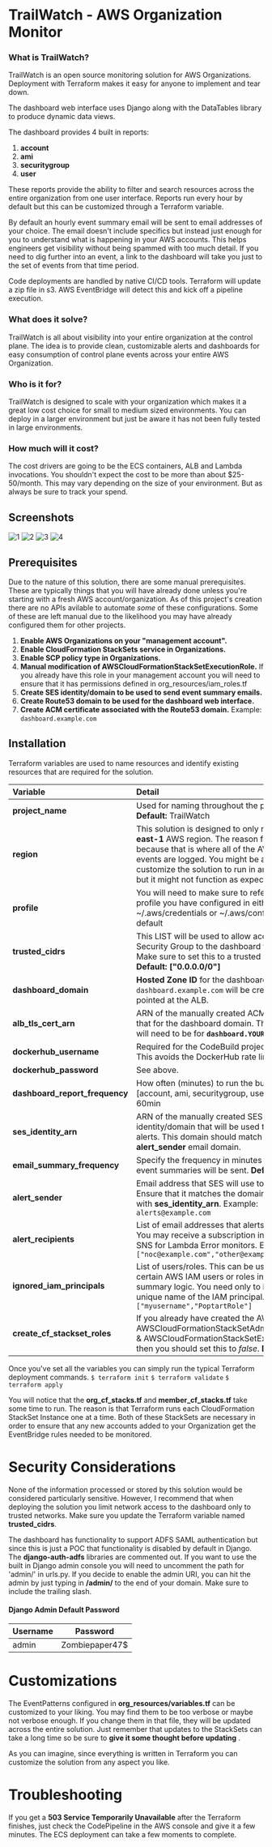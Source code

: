# TrailWatch - AWS Organization Monitor

### What is TrailWatch?
TrailWatch is an open source monitoring solution for AWS Organizations. Deployment with Terraform makes it easy for anyone to implement and tear down.

The dashboard web interface uses Django along with the DataTables library to produce dynamic data views. 

The dashboard provides 4 built in reports:

1. **account**
2. **ami**
3. **securitygroup**
4. **user**

These reports provide the ability to filter and search resources across the entire organization from one user interface. Reports run every hour by default but this can be customized through a Terraform variable.

By default an hourly event summary email will be sent to email addresses of your choice. The email doesn't include specifics but instead just enough for you to understand what is happening in your AWS accounts. This helps engineers get visibility without being spammed with too much detail. If you need to dig further into an event, a link to the dashboard will take you just to the set of events from that time period.

Code deployments are handled by native CI/CD tools. Terraform will update a zip file in s3. AWS EventBridge will detect this and kick off a pipeline execution.

### What does it solve?
TrailWatch is all about visibility into your entire organization at the control plane. The idea is to provide clean, customizable alerts and dashboards for easy consumption of control plane events across your entire AWS Organization.

### Who is it for?
TrailWatch is designed to scale with your organization which makes it a great low cost choice for small to medium sized environments. You can deploy in a larger environment but just be aware it has not been fully tested in large environments.

### How much will it cost?
The cost drivers are going to be the ECS containers, ALB and Lambda invocations. You shouldn't expect the cost to be more than about $25-50/month. This may vary depending on the size of your environment. But as always be sure to track your spend.


## Screenshots
![1](https://github.com/thedeo/trailwatch/raw/master/images/1.png)
![2](https://github.com/thedeo/trailwatch/raw/master/images/2.png)
![3](https://github.com/thedeo/trailwatch/raw/master/images/3.png)
![4](https://github.com/thedeo/trailwatch/raw/master/images/4_2.png)

## Prerequisites
Due to the nature of this solution, there are some manual prerequisites. These are typically things that you will have already done unless you're starting with a fresh AWS account/organization. As of this project's creation there are no APIs avilable to automate *some* of these configurations. Some of these are left manual due to the likelihood you may have already configured them for other projects.

1. **Enable AWS Organizations on your "management account".**
2. **Enable CloudFormation StackSets service in Organizations.**
3. **Enable SCP policy type in Organizations.**
4. **Manual modification of AWSCloudFormationStackSetExecutionRole.**
	If you already have this role in your management account you will need to ensure
	that it has permissions defined in org_resources/iam_roles.tf
5. **Create SES identity/domain to be used to send event summary emails.**
6. **Create Route53 domain to be used for the dashboard web interface.**
7. **Create ACM certificate associated with the Route53 domain.**
	Example: `dashboard.example.com`

## Installation
Terraform variables are used to name resources and identify existing resources that are required for the solution.

| Variable    | Detail                                                                                           |
| :---------------------------- | :------------------------------------ |
| **project_name**  			| Used for naming throughout the project. **Default:** TrailWatch |
| **region**  					| This solution is designed to only run in the **us-east-1** AWS region. The reason for this is because that is where all of the AWS global events are logged. You might be able to customize the solution to run in another region but it might not function as expected.  |
| **profile** 					| You will need to make sure to reference the profile you have configured in either ~/.aws/credentials or ~/.aws/config.  **Default:** default |
| **trusted_cidrs** 					| This LIST will be used to allow access via Security Group to the dashboard web interface. Make sure to set this to a trusted network.  **Default:** **["0.0.0.0/0"]** |
| **dashboard_domain** 			| **Hosted Zone ID** for the dashboard. An Alias for `dashboard.example.com` will be created and pointed at the ALB. |
| **alb_tls_cert_arn** 			| ARN of the manually created ACM certificate that for the dashboard domain. The certificate will need to be for **`dashboard.YOURDOMAIN.com`**.  |
| **dockerhub_username** 		| Required for the CodeBuild project to sign in. This avoids the DockerHub rate limit.|
| **dockerhub_password** 		| See above. |
| **dashboard_report_frequency**| How often (minutes) to run the built in reports [account, ami, securitygroup, user]. **Default:** 60min |
| **ses_identity_arn** 			| ARN of the manually created SES identity/domain that will be used to send email alerts. This domain should match the **alert_sender** email domain.  |
| **email_summary_frequency** 				| Specify the frequency in minutes for how often event summaries will be sent. **Default:** 60 |
| **alert_sender** 				| Email address that SES will use to send alerts. Ensure that it matches the domain associated with **ses_identity_arn**. Example: `alerts@example.com` |
| **alert_recipients** 			| List of email addresses that alerts will be sent to. You may receive a subscription invitation from SNS for Lambda Error monitors. Example: `["noc@example.com","other@example.com"]`  |
| **ignored_iam_principals** 	| List of users/roles. This can be used to ignore certain AWS IAM users or roles in the email summary logic. You need only to include the unique name of the IAM principal. Example: `["myusername","PoptartRole"]` |
| **create_cf_stackset_roles** 	| If you already have created the AWS roles AWSCloudFormationStackSetAdministrationRole & AWSCloudFormationStackSetExecutionRole then you should set this to *false*. **Default:** true |

Once you've set all the variables you can simply run the typical Terraform deployment commands.
`$ terraform init`
`$ terraform validate`
`$ terraform apply`

You will notice that the **org_cf_stacks.tf** and **member_cf_stacks.tf** take some time to run. The reason is that Terraform runs each CloudFormation StackSet Instance one at a time. Both of these StackSets are necessary in order to ensure that any new accounts added to your Organization get the EventBridge rules needed to be monitored.


# Security Considerations

None of the information processed or stored by this solution would be considered particularly sensitive. However, I recommend that when deploying the solution you limit network access to the dashboard only to trusted networks. Make sure you update the Terraform variable named **trusted_cidrs**.

The dashboard has functionality to support ADFS SAML authentication but since this is just a POC that functionality is disabled by default in Django. The **django-auth-adfs** libraries are commented out. If you want to use the built in Django admin console you will need to uncomment the path for 'admin/' in urls.py. If you decide to enable the admin URI, you can hit the admin by just typing in **/admin/** to the end of your domain. Make sure to include the trailing slash.

#### Django Admin Default Password
| Username | Password      |
|----------|---------------|
| admin    | Zombiepaper47$|


# Customizations

The EventPatterns configured in **org_resources/variables.tf** can be customized to your liking. You may find them to be too verbose or maybe not verbose enough. If you change them in that file, they will be updated across the entire solution. Just remember that updates to the StackSets can take a long time so be sure to **give it some thought before updating** .

As you can imagine, since everything is written in Terraform you can customize the solution from any aspect you like.

# Troubleshooting

If you get a **503 Service Temporarily Unavailable** after the Terraform finishes, just check the CodePipeline in the AWS console and give it a few minutes. The ECS deployment can take a few moments to complete.
